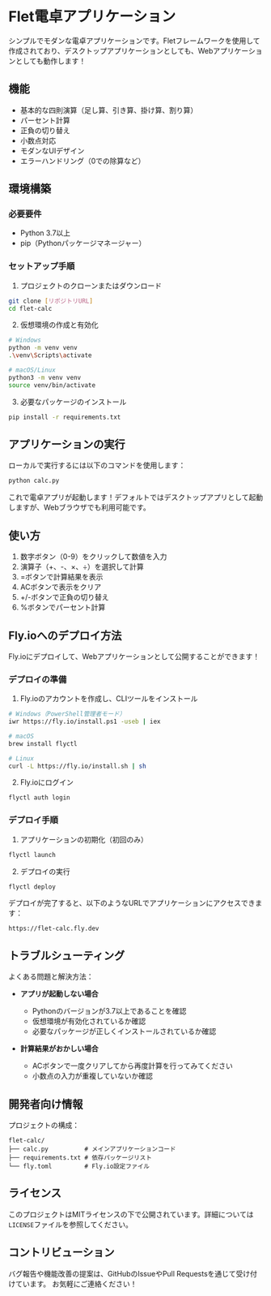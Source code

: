 # Flet電卓アプリケーション

シンプルでモダンな電卓アプリケーションです。Fletフレームワークを使用して作成されており、デスクトップアプリケーションとしても、Webアプリケーションとしても動作します！


## 機能

- 基本的な四則演算（足し算、引き算、掛け算、割り算）
- パーセント計算
- 正負の切り替え
- 小数点対応
- モダンなUIデザイン
- エラーハンドリング（0での除算など）

## 環境構築

### 必要要件

- Python 3.7以上
- pip（Pythonパッケージマネージャー）

### セットアップ手順

1. プロジェクトのクローンまたはダウンロード
```bash
git clone [リポジトリURL]
cd flet-calc
```

2. 仮想環境の作成と有効化
```bash
# Windows
python -m venv venv
.\venv\Scripts\activate

# macOS/Linux
python3 -m venv venv
source venv/bin/activate
```

3. 必要なパッケージのインストール
```bash
pip install -r requirements.txt
```

## アプリケーションの実行

ローカルで実行するには以下のコマンドを使用します：

```bash
python calc.py
```

これで電卓アプリが起動します！デフォルトではデスクトップアプリとして起動しますが、Webブラウザでも利用可能です。

## 使い方

1. 数字ボタン（0-9）をクリックして数値を入力
2. 演算子（+、-、×、÷）を選択して計算
3. =ボタンで計算結果を表示
4. ACボタンで表示をクリア
5. +/-ボタンで正負の切り替え
6. %ボタンでパーセント計算

## Fly.ioへのデプロイ方法

Fly.ioにデプロイして、Webアプリケーションとして公開することができます！

### デプロイの準備

1. Fly.ioのアカウントを作成し、CLIツールをインストール
```bash
# Windows（PowerShell管理者モード）
iwr https://fly.io/install.ps1 -useb | iex

# macOS
brew install flyctl

# Linux
curl -L https://fly.io/install.sh | sh
```

2. Fly.ioにログイン
```bash
flyctl auth login
```

### デプロイ手順

1. アプリケーションの初期化（初回のみ）
```bash
flyctl launch
```

2. デプロイの実行
```bash
flyctl deploy
```

デプロイが完了すると、以下のようなURLでアプリケーションにアクセスできます：
```
https://flet-calc.fly.dev
```

## トラブルシューティング

よくある問題と解決方法：

- **アプリが起動しない場合**
  - Pythonのバージョンが3.7以上であることを確認
  - 仮想環境が有効化されているか確認
  - 必要なパッケージが正しくインストールされているか確認

- **計算結果がおかしい場合**
  - ACボタンで一度クリアしてから再度計算を行ってみてください
  - 小数点の入力が重複していないか確認

## 開発者向け情報

プロジェクトの構成：

```
flet-calc/
├── calc.py          # メインアプリケーションコード
├── requirements.txt # 依存パッケージリスト
└── fly.toml         # Fly.io設定ファイル
```

## ライセンス

このプロジェクトはMITライセンスの下で公開されています。詳細については`LICENSE`ファイルを参照してください。

## コントリビューション

バグ報告や機能改善の提案は、GitHubのIssueやPull Requestsを通じて受け付けています。
お気軽にご連絡ください！
